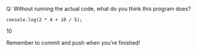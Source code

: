 Q: Without running the actual code, what do you think this program does?
```
console.log(2 * 4 + 10 / 5);
```
10



Remember to commit and push when you're finished!